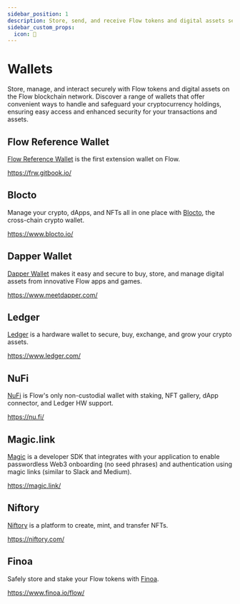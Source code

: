 ```yaml
---
sidebar_position: 1
description: Store, send, and receive Flow tokens and digital assets securely on the Flow blockchain network. A convenient and safe way to manage and interact with cryptocurrency holdings.
sidebar_custom_props:
  icon: 🔑
---
```


# Wallets

Store, manage, and interact securely with Flow tokens and digital assets on the Flow blockchain network. Discover a range of wallets that offer convenient ways to handle and safeguard your cryptocurrency holdings, ensuring easy access and enhanced security for your transactions and assets.

<div id="cards" className="cards">

## Flow Reference Wallet

[Flow Reference Wallet](https://frw.gitbook.io/) is the first extension wallet on Flow.

https://frw.gitbook.io/

## Blocto

Manage your crypto, dApps, and NFTs all in one place with [Blocto](https://www.blocto.io/), the cross-chain crypto wallet.

https://www.blocto.io/

## Dapper Wallet

[Dapper Wallet](https://www.meetdapper.com/) makes it easy and secure to buy, store, and manage digital assets from innovative Flow apps and games.

https://www.meetdapper.com/

## Ledger

[Ledger](https://www.ledger.com/) is a hardware wallet to secure, buy, exchange, and grow your crypto assets.

https://www.ledger.com/

## NuFi

[NuFi](https://nu.fi/) is Flow's only non-custodial wallet with staking, NFT gallery, dApp connector, and Ledger HW support.

https://nu.fi/

## Magic.link

[Magic](https://magic.link/) is a developer SDK that integrates with your application to enable passwordless Web3 onboarding (no seed phrases) and authentication using magic links (similar to Slack and Medium).

https://magic.link/

## Niftory

[Niftory](https://niftory.com/) is a platform to create, mint, and transfer NFTs.

https://niftory.com/

## Finoa

Safely store and stake your Flow tokens with [Finoa](https://www.finoa.io/).

https://www.finoa.io/flow/

</div>
